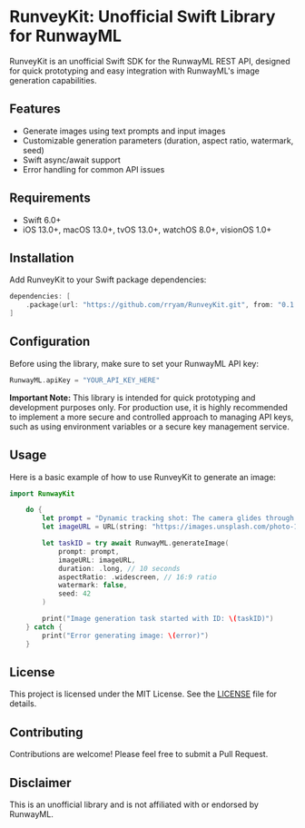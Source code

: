 # RunveyKit: Unofficial Swift Library for RunwayML

RunveyKit is an unofficial Swift SDK for the RunwayML REST API, designed for quick prototyping and easy integration with RunwayML's image generation capabilities.

## Features

- Generate images using text prompts and input images
- Customizable generation parameters (duration, aspect ratio, watermark, seed)
- Swift async/await support
- Error handling for common API issues

## Requirements

- Swift 6.0+
- iOS 13.0+, macOS 13.0+, tvOS 13.0+, watchOS 8.0+, visionOS 1.0+

## Installation

Add RunveyKit to your Swift package dependencies:

```swift
dependencies: [
    .package(url: "https://github.com/rryam/RunveyKit.git", from: "0.1.0")
]
```

## Configuration

Before using the library, make sure to set your RunwayML API key:

```swift
RunwayML.apiKey = "YOUR_API_KEY_HERE"
```

**Important Note:** This library is intended for quick prototyping and development purposes only. For production use, it is highly recommended to implement a more secure and controlled approach to managing API keys, such as using environment variables or a secure key management service.

## Usage

Here is a basic example of how to use RunveyKit to generate an image:

```swift
import RunwayKit

    do {
        let prompt = "Dynamic tracking shot: The camera glides through the iconic Shibuya Crossing in Tokyo at night, capturing the bustling intersection bathed in vibrant neon lights. Countless pedestrians cross the wide intersection as towering digital billboards illuminate the scene with colorful advertisements. The wet pavement reflects the dazzling lights, creating a cinematic urban atmosphere."
        let imageURL = URL(string: "https://images.unsplash.com/photo-1542051841857-5f90071e7989?q=80&w=3270&auto=format&fit=crop&ixlib=rb-4.0.3&ixid=M3wxMjA3fDB8MHxwaG90by1wYWdlfHx8fGVufDB8fHx8fA%3D%3D")!

        let taskID = try await RunwayML.generateImage(
            prompt: prompt,
            imageURL: imageURL,
            duration: .long, // 10 seconds
            aspectRatio: .widescreen, // 16:9 ratio
            watermark: false,
            seed: 42
        )

        print("Image generation task started with ID: \(taskID)")
    } catch {
        print("Error generating image: \(error)")
    }
```

## License

This project is licensed under the MIT License. See the [LICENSE](LICENSE) file for details.

## Contributing

Contributions are welcome! Please feel free to submit a Pull Request.

## Disclaimer

This is an unofficial library and is not affiliated with or endorsed by RunwayML.
